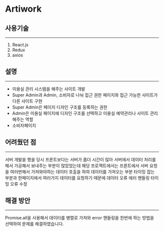 # Artiwork

## 사용기술
- - -
1. React.js
2. Redux
3. axios

## 설명
- - -
- 미용실 관리 시스템을 해주는 사이트 개발
- Super Admin과 Admin, 소비자로 나눠 접근 권한 페이지와 접근 가능한 사이트가 다른 사이트 구현
- Super Admin은 페이지 디자인 구조를 등록하는 권한
- Admin은 미용실 페이지에 디자인 구조를 선택하고 미용실 예약관리나 사이트 관리해주는 역할
- 소비자페이지 

## 어려웠던 점
- - -
서버 개발을 했을 당시 프론트보다는 서버가 좀더 시간이 많아 서버에서 데이터 처리를 해서 가공해서 보내주는 부분이 많았었는데 해당 프로젝트에서는 프론트에서 서버 요청을 여러번해서 가져와야하는 데이터 호출을 하여 데이터를 가져오는 부분 타이밍 잡는 부분과 한페이지에서 여러가지 데이터를 요청하기 때문에 데이터 오류 에러 핸들링 타이밍 오류 수정

## 해결 방안
- - -
Promise.all을 사용해서 데이터를 병렬로 가져와 error 핸들링을 한번에 하는 방법을 선택하여 문제를 해결하였습니다.
